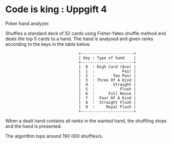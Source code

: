 # Code is king : Uppgift 4
Poker hand analyzer.

Shuffles a standard deck of 52 cards using Fisher-Yates shuffle method and deals the top 5 cards to a hand.
The hand is analysed and given ranks according to the keys in the table below.

                                    +-----------------------+
                                    | Key : Type of hand    |
                                    +-----------------------+
                                    |  0  : High Card (Ace) |
                                    |  1  :            Pair |
                                    |  2  :        Two Pair |
                                    |  3  : Three Of A Kind |
                                    |  4  :        Straight |
                                    |  5  :           Flush |
                                    |  6  :      Full House |
                                    |  7  :  Four Of A Kind |
                                    |  8  :  Straight Flush |
                                    |  9  :     Royal Flush |
                                    +-----------------------+

When a dealt hand contains all ranks in the wanted hand, the shuffling stops and the hand is presented.

The algorithm tops around 190 000 shuffles/s.
